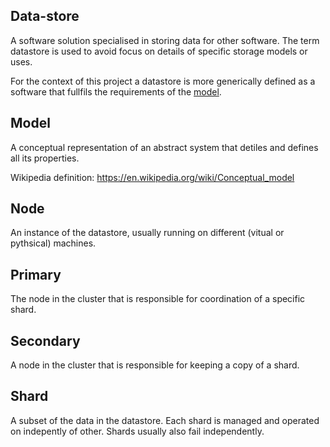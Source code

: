 ## Data-store
A software solution specialised in storing data for other software.
The term datastore is used to avoid focus on
details of specific storage models or uses.

For the context of this project a datastore is more generically defined
as a software that fullfils the requirements of the [model](model/README.md).


## Model
A conceptual representation of an abstract system that detiles
and defines all its properties.

Wikipedia definition: https://en.wikipedia.org/wiki/Conceptual_model


## Node
An instance of the datastore, usually running on
different (vitual or pythsical) machines.


## Primary
The node in the cluster that is responsible
for coordination of a specific shard.


## Secondary
A node in the cluster that is responsible for keeping a copy of a shard.


## Shard
A subset of the data in the datastore.
Each shard is managed and operated on indepently of other.
Shards usually also fail independently.
